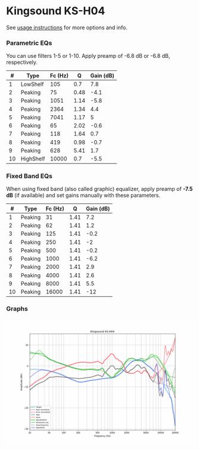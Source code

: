 # Kingsound KS-H04
See [usage instructions](https://github.com/jaakkopasanen/AutoEq#usage) for more options and info.

### Parametric EQs
You can use filters 1-5 or 1-10. Apply preamp of -6.8 dB or -6.8 dB, respectively.

|   # | Type      |   Fc (Hz) |    Q |   Gain (dB) |
|-----|-----------|-----------|------|-------------|
|   1 | LowShelf  |       105 | 0.7  |         7.8 |
|   2 | Peaking   |        75 | 0.48 |        -4.1 |
|   3 | Peaking   |      1051 | 1.14 |        -5.8 |
|   4 | Peaking   |      2364 | 1.34 |         4.4 |
|   5 | Peaking   |      7041 | 1.17 |         5   |
|   6 | Peaking   |        65 | 2.02 |        -0.6 |
|   7 | Peaking   |       118 | 1.64 |         0.7 |
|   8 | Peaking   |       419 | 0.98 |        -0.7 |
|   9 | Peaking   |       628 | 5.41 |         1.7 |
|  10 | HighShelf |     10000 | 0.7  |        -5.5 |

### Fixed Band EQs
When using fixed band (also called graphic) equalizer, apply preamp of **-7.5 dB** (if available) and set gains manually with these parameters.

|   # | Type    |   Fc (Hz) |    Q |   Gain (dB) |
|-----|---------|-----------|------|-------------|
|   1 | Peaking |        31 | 1.41 |         7.2 |
|   2 | Peaking |        62 | 1.41 |         1.2 |
|   3 | Peaking |       125 | 1.41 |        -0.2 |
|   4 | Peaking |       250 | 1.41 |        -2   |
|   5 | Peaking |       500 | 1.41 |        -0.2 |
|   6 | Peaking |      1000 | 1.41 |        -6.2 |
|   7 | Peaking |      2000 | 1.41 |         2.9 |
|   8 | Peaking |      4000 | 1.41 |         2.6 |
|   9 | Peaking |      8000 | 1.41 |         5.5 |
|  10 | Peaking |     16000 | 1.41 |       -12   |

### Graphs
![](./Kingsound%20KS-H04.png)
